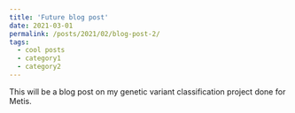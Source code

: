 ```yaml
---
title: 'Future blog post'
date: 2021-03-01
permalink: /posts/2021/02/blog-post-2/
tags:
  - cool posts
  - category1
  - category2
---
```


This will be a blog post on my genetic variant classification project done for Metis.



<!-- It looks like the file has to have a date as part of the name, but then the order of the blog posts comes from the date field.
 -->


<!-- Headings are cool
====== -->



